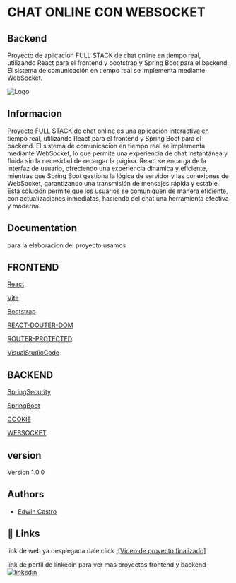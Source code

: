 
# CHAT ONLINE CON WEBSOCKET

## Backend

Proyecto de aplicacion FULL STACK de chat online en tiempo real, utilizando React para el frontend y bootstrap y Spring Boot para el backend. El sistema de comunicación en tiempo real se implementa mediante WebSocket. 


![Logo](https://i.pinimg.com/736x/d2/fc/1a/d2fc1a92a4ec53257bca689e60f12f14.jpg)


## Informacion

Proyecto FULL STACK de chat online es una aplicación interactiva en tiempo real, utilizando React para el frontend y Spring Boot para el backend. El sistema de comunicación en tiempo real se implementa mediante WebSocket, lo que permite una experiencia de chat instantánea y fluida sin la necesidad de recargar la página. React se encarga de la interfaz de usuario, ofreciendo una experiencia dinámica y eficiente, mientras que Spring Boot gestiona la lógica de servidor y las conexiones de WebSocket, garantizando una transmisión de mensajes rápida y estable. Esta solución permite que los usuarios se comuniquen de manera eficiente, con actualizaciones inmediatas, haciendo del chat una herramienta efectiva y moderna.


## Documentation

para la elaboracion del proyecto usamos 

## FRONTEND

[React](https://es.react.dev/)

[Vite](https://vite.dev/)

[Bootstrap](https://getbootstrap.com/)

[REACT-DOUTER-DOM](https://reactrouter.com/)

[ROUTER-PROTECTED](https://www.robinwieruch.de/react-router-private-routes/)

[VisualStudioCode](https://code.visualstudio.com/)

## BACKEND

[SpringSecurity](https://spring.io/projects/spring-security)

[SpringBoot](https://spring.io/projects/spring-boot)

[COOKIE](https://docs.spring.io/spring-session/reference/guides/java-custom-cookie.html)

[WEBSOCKET](https://spring.io/guides/gs/messaging-stomp-websocket)


## version

Version 1.0.0


## Authors

- [Edwin Castro](https://www.linkedin.com/in/edwin-castro-13a763272/)


## 🔗 Links
link de web ya desplegada dale click 
[![Video de proyecto finalizado]](https://youtu.be/3df7MBJii8Y?si=9372C_2KmeYCYZWL)

link de perfil de linkedin para ver mas proyectos frontend y backend
[![linkedin](https://img.shields.io/badge/linkedin-0A66C2?style=for-the-badge&logo=linkedin&logoColor=gold)](https://www.linkedin.com/in/edwin-castro-13a763272/)


